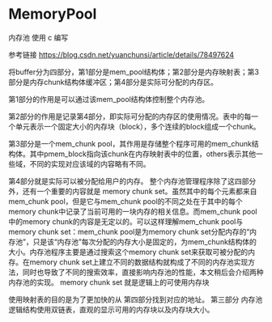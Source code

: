 # MemoryPool
内存池 使用 c 编写

参考链接
https://blog.csdn.net/yuanchunsi/article/details/78497624

将buffer分为四部分，第1部分是mem_pool结构体；第2部分是内存映射表；第3部分是内存chunk结构体缓冲区；第4部分是实际可分配的内存区。

第1部分的作用是可以通过该mem_pool结构体控制整个内存池。

第2部分的作用是记录第4部分，即实际可分配的内存区的使用情况。表中的每一个单元表示一个固定大小的内存块（block），多个连续的block组成一个chunk。

第3部分是一个mem_chunk pool，其作用是存储整个程序可用的mem_chunk结构体。其中pmem_block指向该chunk在内存映射表中的位置，others表示其他一些域，不同的实现对应该域的内容略有不同。

第4部分就是实际可以被分配给用户的内存。
整个内存池管理程序除了这四部分外，还有一个重要的内容就是 memory chunk set。虽然其中的每个元素都来自mem_chunk pool，但是它与mem_chunk pool的不同之处在于其中的每个memory chunk中记录了当前可用的一块内存的相关信息。而mem_chunk pool中的memory chunk的内容是无定以的。可以这样理解mem_chunk pool与memory chunk set：mem_chunk pool是为memory chunk set分配内存的“内存池”，只是该“内存池”每次分配的内存大小是固定的，为mem_chunk结构体的大小。内存池程序主要是通过搜索这个memory chunk set来获取可被分配的内存。在memory chunk set上建立不同的数据结构就构成了不同的内存池实现方法，同时也导致了不同的搜索效率，直接影响内存池的性能，本文稍后会介绍两种内存池的实现。
memory chunk set 就是逻辑上的可使用内存块

使用映射表的目的是为了更加快的从 第四部分找到对应的地址。
第三部分 内存池 逻辑结构使用双链表，直观的显示可用的内存块以及内存块大小。
